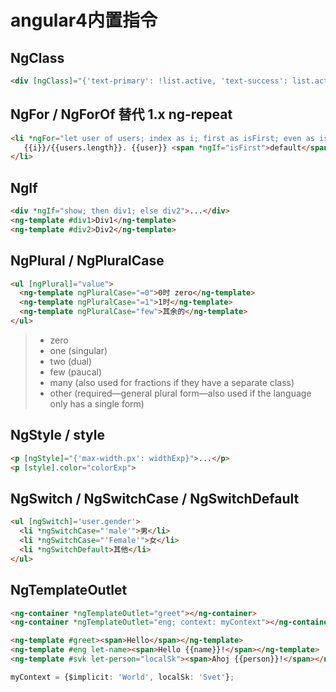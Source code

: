 # angular4内置指令

## NgClass

```html
<div [ngClass]="{'text-primary': !list.active, 'text-success': list.active}">...</div>
```

## NgFor / NgForOf 替代 1.x ng-repeat

```html
<li *ngFor="let user of users; index as i; first as isFirst; even as isEven; odd as isOdd">
   {{i}}/{{users.length}}. {{user}} <span *ngIf="isFirst">default</span>
</li>
```

## NgIf

```html
<div *ngIf="show; then div1; else div2">...</div>
<ng-template #div1>Div1</ng-template>
<ng-template #div2>Div2</ng-template>
```

## NgPlural / NgPluralCase

```html
<ul [ngPlural]="value">
  <ng-template ngPluralCase="=0">0时 zero</ng-template>
  <ng-template ngPluralCase="=1">1时</ng-template>
  <ng-template ngPluralCase="few">其余的</ng-template>
</ul>
```

>- zero
>- one (singular)
>- two (dual)
>- few (paucal)
>- many (also used for fractions if they have a separate class)
>- other (required—general plural form—also used if the language only has a single form)


## NgStyle / style

```html
<p [ngStyle]="{'max-width.px': widthExp}">...</p>
<p [style].color="colorExp">
```

## NgSwitch / NgSwitchCase / NgSwitchDefault

```html
<ul [ngSwitch]='user.gender'>
  <li *ngSwitchCase="'male'">男</li>
  <li *ngSwitchCase="'Female'">女</li>
  <li *ngSwitchDefault>其他</li>
</ul>
```

## NgTemplateOutlet

```html
<ng-container *ngTemplateOutlet="greet"></ng-container>
<ng-container *ngTemplateOutlet="eng; context: myContext"></ng-container>

<ng-template #greet><span>Hello</span></ng-template>
<ng-template #eng let-name><span>Hello {{name}}!</span></ng-template>
<ng-template #svk let-person="localSk"><span>Ahoj {{person}}!</span></ng-template>
```

```ts
myContext = {$implicit: 'World', localSk: 'Svet'};
```
